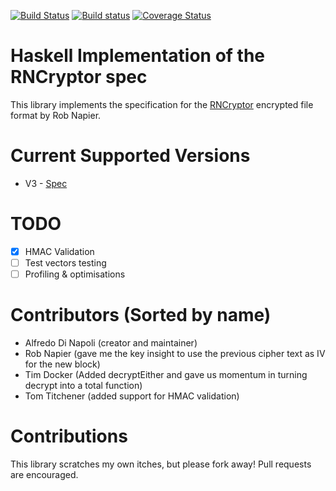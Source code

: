 [![Build Status](https://travis-ci.org/RNCryptor/rncryptor-hs.svg?branch=master)](https://travis-ci.org/RNCryptor/rncryptor-hs)
[![Build status](https://ci.appveyor.com/api/projects/status/vj3d35qptms3q23w?svg=true)](https://ci.appveyor.com/project/adinapoli/rncryptor-hs)
[![Coverage Status](https://coveralls.io/repos/github/RNCryptor/rncryptor-hs/badge.svg?branch=master)](https://coveralls.io/github/RNCryptor/rncryptor-hs?branch=master)

# Haskell Implementation of the RNCryptor spec
This library implements the specification for the [RNCryptor](https://github.com/RNCryptor)
encrypted file format by Rob Napier.

# Current Supported Versions
* V3 - [Spec](https://github.com/RNCryptor/RNCryptor-Spec/blob/master/RNCryptor-Spec-v3.md)

# TODO
- [X] HMAC Validation
- [ ] Test vectors testing
- [ ] Profiling & optimisations

# Contributors (Sorted by name)
- Alfredo Di Napoli (creator and maintainer)
- Rob Napier (gave me the key insight to use the previous cipher text as IV for the new block)
- Tim Docker (Added decryptEither and gave us momentum in turning decrypt into a total function)
- Tom Titchener (added support for HMAC validation)

# Contributions
This library scratches my own itches, but please fork away!
Pull requests are encouraged.
